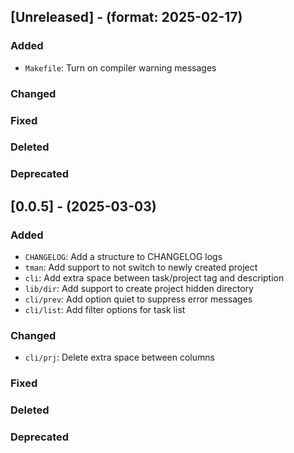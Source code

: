 ## [Unreleased] - (format: 2025-02-17)

### Added

- `Makefile`: Turn on compiler warning messages

### Changed

### Fixed

### Deleted

### Deprecated


## [0.0.5] - (2025-03-03)

### Added

- `CHANGELOG`: Add a structure to CHANGELOG logs
- `tman`: Add support to not switch to newly created project
- `cli`: Add extra space between task/project tag and description
- `lib/dir`: Add support to create project hidden directory
- `cli/prev`: Add option quiet to suppress error messages
- `cli/list`: Add filter options for task list

### Changed

- `cli/prj`: Delete extra space between columns

### Fixed

### Deleted

### Deprecated
